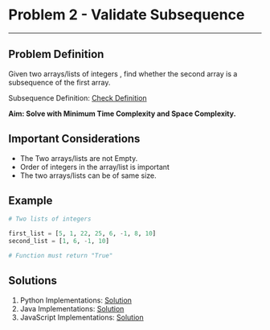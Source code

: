 # Problem 2 - Validate Subsequence
--------------------

## Problem Definition

<p>Given two arrays/lists of integers , find whether the second array is a subsequence of the first array.</p>
<p>Subsequence Definition: <a href="https://en.wikipedia.org/wiki/Subsequence">Check Definition</a></p>
<b>Aim: Solve with Minimum Time Complexity and Space Complexity.</b>

## Important Considerations

- The Two arrays/lists are not Empty. 
- Order of integers in the array/list is important
- The two arrays/lists can be of same size.

## Example
```python
# Two lists of integers

first_list = [5, 1, 22, 25, 6, -1, 8, 10]
second_list = [1, 6, -1, 10]

# Function must return "True"
```

## Solutions

1. Python Implementations: [Solution](Python/)
2. Java Implementations: [Solution](Java/)
2. JavaScript Implementations: [Solution](Javascript/)
